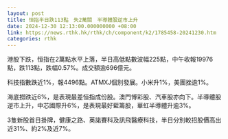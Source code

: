 ```yaml
---
layout: post
title: 恒指半日跌113點　失2萬關　半導體股逆市上升
date: 2024-12-30 12:13:00.000000000 +08:00
link: https://news.rthk.hk/rthk/ch/component/k2/1785458-20241230.htm
categories: rthk
---
```


港股下跌，恒指在2萬點水平上落，半日高低點數波幅225點，中午收報19976點，跌113點，跌幅0.57%。成交額逾696億元。

科技指數跌近1%，報4496點。ATMXJ個別發展。小米升1%，美團挫逾1%。

海底撈跌近6%，是表現最差恒指成份股。澳門博彩股、汽車股亦向下。半導體股逆市上升，中芯國際升6%，是表現最好藍籌股，華虹半導體升逾3%。

3隻新股首日掛牌，健康之路、英諾賽科及訊飛醫療科技，半日分別較招股價高出近31%、約2%及近7%。
